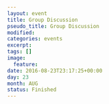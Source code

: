```yaml
---
layout: event
title: Group Discussion
pseudo_title: Group Discussion
modified:
categories: events
excerpt:
tags: []
image:
  feature:
date: 2016-08-23T23:17:25+00:00
day: 23
month: AUG
status: Finished
---
```


